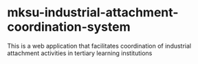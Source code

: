 # mksu-industrial-attachment-coordination-system
 This is a web application that facilitates coordination of industrial attachment activities in tertiary learning institutions
